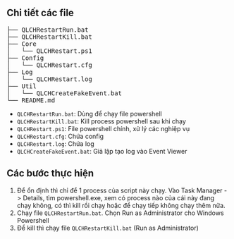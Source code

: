 ## Chi tiết các file
<pre>
├── QLCHRestartRun.bat
├── QLCHRestartKill.bat
├── Core
│   └── QLCHRestart.ps1
├── Config
│   └── QLCHRestart.cfg
├── Log
│   └── QLCHRestart.log
├── Util
│   └── QLCHCreateFakeEvent.bat
└── README.md </pre>

* `QLCHRestartRun.bat`: Dùng để chạy file powershell
* `QLCHRestartKill.bat`: Kill process powershell sau khi chạy
* `QLCHRestart.ps1`: File powershell chính, xử lý các nghiệp vụ
* `QLCHRestart.cfg`: Chứa config
* `QLCHRestart.log`: Chứa log
* `QLCHCreateFakeEvent.bat`: Giả lập tạo log vào Event Viewer

## Các bước thực hiện

1. Để ổn định thì chỉ để 1 process của script này chạy. Vào Task Manager -> Details, tìm powershell.exe, xem có process nào của cái này đang chạy không, có thì kill rồi chạy hoặc để chạy tiếp không chạy thêm nữa.
2. Chạy file `QLCHRestartRun.bat`. Chọn Run as Administrator cho Windows Powershell
3. Để kill thì chạy file `QLCHRestartKill.bat` (Run as Administrator)

